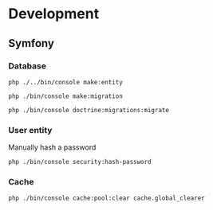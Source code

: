 # Development

## Symfony
### Database

```shell
php ./../bin/console make:entity
```

```shell
php ./bin/console make:migration
```

```shell
php ./bin/console doctrine:migrations:migrate
```

### User entity
Manually hash a password
```shell
php ./bin/console security:hash-password
``` 

### Cache
```shell
php ./bin/console cache:pool:clear cache.global_clearer
```
